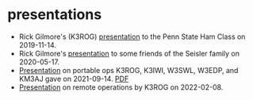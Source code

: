 # presentations

- Rick Gilmore's (K3ROG) [presentation](https://nittany-amateur-radio-club.github.io/presentations/why-ham-radio.html) to the Penn State Ham Class on 2019-11-14.
- Rick Gilmore's [presentation](https://nittany-amateur-radio-club.github.io/presentations/lets-ham-it-up.html) to some friends of the Seisler family on 2020-05-17.
- [Presentation](https://nittany-amateur-radio-club.github.io/presentations/ham-radio-out-there.html) on portable ops K3ROG, K3IWI, W3SWL, W3EDP, and KM3AJ gave on 2021-09-14. [PDF](https://nittany-amateur-radio-club.github.io/presentations/ham-radio-out-there.pdf)
- [Presentation](https://nittany-amateur-radio-club.github.io/presentations/ham-radio-out-there.html) on remote operations by K3ROG on 2022-02-08.
